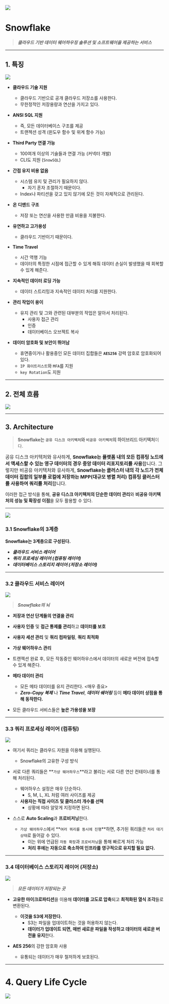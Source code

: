 ![](https://velog.velcdn.com/images/chan9708/post/4388be31-b12a-440b-b83b-6dd626127dce/image.png)

# Snowflake

> **_클라우드 기반 데이터 웨어하우징 솔루션 및 소프트웨어을 제공하는 서비스_**

---

## 1. 특징

![](https://velog.velcdn.com/images/chan9708/post/74b39843-a850-496a-9e20-e046233b51b1/image.png)

* **클라우드 기술 지원**
  * 클라우드 기반으로 공개 클라우드 저장소를 사용한다.
  * 무한정적인 저장용량과 연산을 가지고 있다.


* **ANSI SQL 지원**
  * 즉, 모든 데이터베이스 구조를 제공
  * 트랜젝션 성격 (윈도우 함수 및 위계 함수 가능)
  

* **Third Party 연결 가능**
  * 100여개 이상의 기술들과 연결 가능 (커넥터 개발)
  * CLI도 지원 (`SnowSQL`)
  

* **간접 유지 비용 없음**
  * 시스템 유지 및 관리가 필요하지 않다.
    * 자기 혼자 조절하기 때문이다.
  * Index나 파티션을 갖고 있지 않기에
  모든 것이 자체적으로 관리된다.
  

* **온 디맨드 구조**
  * 저장 또는 연산을 사용한 만큼 비용을 지불한다.
  

* **유연하고 고가용성**
  * 클라우드 기반이기 때문이다.
  

* **Time Travel**
  * 시간 역행 기능
  * 데이터의 특정한 시점에 접근할 수 있게 해줘
  데이터 손실이 발생했을 때 회복할 수 있게 해준다.
  

* **지속적인 데이터 로딩 가능**
  * 데이터 스트리밍과 지속적인 데이터 처리를 지원한다.
  

* **관리 작업이 용이**
  * 유지 관리 및 그와 관련된 대부분의 작업은 알아서 처리된다.
    * 사용자 접근 관리
    * 인증
    * 데이터베이스 오브젝트 복사
  

* **데이터 암호화 및 보안이 뛰어남**
  * 휴면중이거나 활용중인 모든 데이터 집합들은
  **`AES256`** 강력 암호로 암호화되어 있다.
  * `IP 화이트리스트`와 `MFA`를 지원
  * `key Rotation`도 지원


---

## 2. 전체 흐름

![](https://velog.velcdn.com/images/chan9708/post/b3053924-d236-4f7a-b811-c48597c8b3da/image.png)


---

## 3. Architecture

> **Snowflake는 
`공유 디스크 아키텍처`와 `비공유 아키텍처`의 하이브리드 아키텍처**이다.

<span style="font-size:15px">공유 디스크 아키텍처와 유사하게, 
  **Snowflake는 플랫폼 내의 모든 컴퓨팅 노드에서 액세스할 수 있는 영구 데이터의 경우 중앙 데이터 리포지토리를 사용**합니다. 
  그렇지만 비공유 아키텍처와 유사하게, 
  **Snowflake는 클러스터 내의 각 노드가 전체 데이터 집합의 일부를 로컬에 저장하는 MPP(대규모 병렬 처리) 컴퓨팅 클러스터를 사용하여 쿼리를 처리**합니다.</span>
  
>
이러한 접근 방식을 통해,
**공유 디스크 아키텍처의 단순한 데이터 관리**와
**비공유 아키텍처의 성능 및 확장성 이점**을 모두 활용할 수 있다.

---
![](https://velog.velcdn.com/images/chan9708/post/070c9499-be3d-4df8-9c1f-2539d23e3b12/image.png)

### 3.1 Snowflake의 3계층
>
**Snowflake는 3계층으로 구성된다.**
>
>
* **_클라우드 서비스 레이어_**
* **_쿼리 프로세싱 레이어 (컴퓨팅 레이어)_**
* **_데이터베이스 스토리지 레이어 (저장소 레이어)_**

---

### 3.2 클라우드 서비스 레이어

![](https://velog.velcdn.com/images/chan9708/post/10823ce5-fdff-4b99-b4cf-4ead7a574d99/image.png)

> **_Snowflake의 뇌_**

* **저장과 연산 단계들의 연결을 관리**
* **사용자 인증** 및 **접근 통제를 관리**하고 **데이터를 보호**
* **사용자 세션 관리** 및 **쿼리 컴파일링**, **쿼리 최적화**
* **가상 웨어하우스 관리**
* 트랜젝션 완료 후, 모든 작동중인 웨어하우스에서 데이터의 새로운 버전에 접속할 수 있게 해준다.
* **메타 데이터 관리**
  * 모든 메타 데이터를 유지 관리한다. <매우 중요>
  * **_Zero-Copy 복제_** 나 **_Time Travel_**, **_데이터 쉐어링_** 등이 **메타 데이터 상점을 통해 동작한다.**

* 모든 클라우드 서비스들은 **높은 가용성을 보장**

---

### 3.3 쿼리 프로세싱 레이어 (컴퓨팅)

![](https://velog.velcdn.com/images/chan9708/post/f77b7201-5de1-4d7f-8654-f6d3805b3c59/image.png)

* 여기서 쿼리는 클라우드 자원을 이용해 실행된다.
  * Snowflake의 고유한 구성 방식
* 서로 다른 쿼리들은 **`가상 웨어하우스`**라고 불리는 서로 다른 연산 컨테이너를 통해 처리된다.
  * 웨어하우스 설정은 매우 단순하다.
    * S, M, L, XL 처럼 여러 사이즈를 제공
  * **사용자는 직접 사이즈 및 클러스터 개수를 선택**
    * 상황에 따라 알맞게 지정하면 된다.

* 스스로 **Auto Scaling**과 **프로비저닝**한다.
  * `가상 웨어하우스`에서 **`여러 쿼리를 동시에 진행`**하면,
  추가된 쿼리들은 `처리 대기 상태`로 들어갈 수 있다.
    * 이는 위에 언급된 `자동 확장`과 `프로비저닝`을 통해 빠르게 처리 가능
    * **처리 후에는 자동으로 축소하여 인프라를 영구적으로 유지할 필요 없다.**
    

---

### 3.4 데이터베이스 스토리지 레이어 (저장소)

![](https://velog.velcdn.com/images/chan9708/post/a831732b-33e6-4e16-ba2d-46ea5a8818fc/image.png)

> **_모든 데이터가 저장되는 곳_**

* **고유한 마이크로파티션**을 이용해 **데이터를 고도로 압축**되고 **최적화된 열식 조각**들로 변환된다.
  * **이것을 S3에 저장한다.**
    * S3는 파일을 업데이트하는 것을 허용하지 않는다.
    * **데이터가 업데이트 되면,
    매번 새로운 파일을 작성하고 데이터의 새로운 버전을 유지**한다.

* **AES 256**의 강한 암호화 사용
  * 유통되는 데이터가 매우 철저하게 보호된다.
  
---

# 4. Query Life Cycle

![](https://velog.velcdn.com/images/chan9708/post/e0f701f3-1c32-42df-8be3-b018cba4a147/image.jpg)